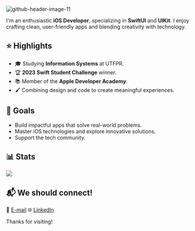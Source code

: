 ![github-header-image-11](https://github.com/user-attachments/assets/9bdc4fe3-e7b6-41d2-8368-658a4ea7abf8)


I'm an enthusiastic **iOS Developer**, specializing in **SwiftUI** and **UIKit**. I enjoy crafting clean, user-friendly apps and blending creativity with technology.

## ⭐️ Highlights
- 🎓 Studying **Information Systems** at UTFPR.
- 🏆 **2023 Swift Student Challenge** winner.
- 📚 Member of the **Apple Developer Academy**.
- 🖌️ Combining design and code to create meaningful experiences.

## 🚀 Goals
- Build impactful apps that solve real-world problems.
- Master iOS technologies and explore innovative solutions.
- Support the tech community.

## 📊 Stats
![](https://github-readme-stats.vercel.app/api?username=isabelajastrombek&theme=tokyonight&hide_border=false&include_all_commits=true&count_private=true)<br/>

## 📬 We should connect!
📩 [E-mail](isabastosj@gmail.com) 🌐 [LinkedIn](https://www.linkedin.com/in/isabelajastrombek/)  

Thanks for visiting!  
